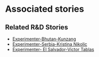 # Associated stories

<!-- !!DO NOT REMOVE!! start autogenerated hyperlinks -->
## Related R&D Stories
- [Experimenter\-Bhutan\-Kunzang](/RnD-Archive/stories/?doc=Experimenters_BTN)
- [Experimenter\-Serbia\-Kristina Nikolic](/RnD-Archive/stories/?doc=Experimenters_SRB)
- [Experimenter\- El Salvador\-Victor Tablas](/RnD-Archive/stories/?doc=Experimenters_SLV)
<!-- !!DO NOT REMOVE!! end autogenerated hyperlinks -->